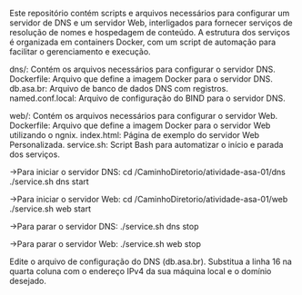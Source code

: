 
Este repositório contém scripts e arquivos necessários para configurar um servidor de DNS e um servidor Web, interligados para fornecer serviços de resolução de nomes e hospedagem de conteúdo. A estrutura dos serviços é organizada em containers Docker, com um script de automação para facilitar o gerenciamento e execução.

dns/: Contém os arquivos necessários para configurar o servidor DNS.
  Dockerfile: Arquivo que define a imagem Docker para o servidor DNS.
  db.asa.br: Arquivo de banco de dados DNS com registros.
  named.conf.local: Arquivo de configuração do BIND para o servidor DNS.
  
web/: Contém os arquivos necessários para configurar o servidor Web.
  Dockerfile: Arquivo que define a imagem Docker para o servidor Web utilizando o ngnix.
  index.html: Página de exemplo do servidor Web Personalizada.
  service.sh: Script Bash para automatizar o início e parada dos serviços.
  

->Para iniciar o servidor DNS:
cd /CaminhoDiretorio/atividade-asa-01/dns
./service.sh dns start

->Para iniciar o servidor Web:
cd  /CaminhoDiretorio/atividade-asa-01/web
./service.sh web start


->Para parar o servidor DNS:
./service.sh dns stop


->Para parar o servidor Web:
./service.sh web stop


Edite o arquivo de configuração do DNS (db.asa.br).
Substitua a linha 16 na quarta coluna com o endereço IPv4 da sua máquina local e o domínio desejado.


